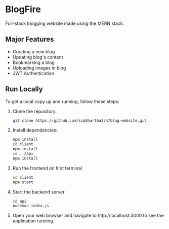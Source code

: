 # BlogFire
Full-stack blogging website made using the MERN stack.

## Major Features
- Creating a new blog 
- Updating blog's content 
- Bookmarking a blog 
- Uploading images in blog 
- JWT Authentication 

## Run Locally

To get a local copy up and running, follow these steps:

1. Clone the repository:

   ```bash
   git clone https://github.com/siddhartha254/blog-website.git

2. Install dependencies:

   ```bash
   npm install
   cd client
   npm install
   cd ../api
   npm install

3. Run the frontend on first terminal

   ```bash
   cd client
   npm start

4. Start the backend server

   ```bash
   cd api
   nodemon index.js

5. Open your web browser and navigate to http://localhost:3000 to see the application running.
